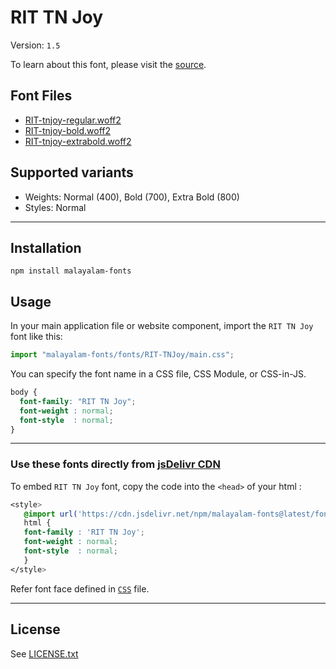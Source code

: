 # RIT TN Joy

Version: `1.5`

To learn about this font, please visit the [source](https://gitlab.com/rit-fonts/tnjoy).

## Font Files

* [RIT-tnjoy-regular.woff2](RIT-tnjoy-regular.woff2)
* [RIT-tnjoy-bold.woff2](RIT-tnjoy-bold.woff2)
* [RIT-tnjoy-extrabold.woff2](RIT-tnjoy-extrabold.woff2)

## Supported variants

* Weights: Normal (400), Bold (700), Extra Bold (800)
* Styles: Normal

---

## Installation

```shell
npm install malayalam-fonts
```
## Usage

In your main application file or website component, import the `RIT TN Joy` font like this:

```javascript
import "malayalam-fonts/fonts/RIT-TNJoy/main.css";
```
You can specify the font name in a CSS file, CSS Module, or CSS-in-JS.

```css
body {
  font-family: "RIT TN Joy";
  font-weight : normal;
  font-style  : normal;
}
```
---

### Use these fonts directly from [jsDelivr CDN](https://www.jsdelivr.com/package/npm/malayalam-fonts)

To embed `RIT TN Joy` font, copy the code into the `<head>` of your html :

```css
<style>
   @import url('https://cdn.jsdelivr.net/npm/malayalam-fonts@latest/fonts/RIT-TNJoy/main.min.css');
   html {
   font-family : 'RIT TN Joy';
   font-weight : normal;
   font-style  : normal;
   }
</style>
```
Refer font face defined in [`CSS`](main.css) file.

---
## License

See [LICENSE.txt](LICENSE.txt)